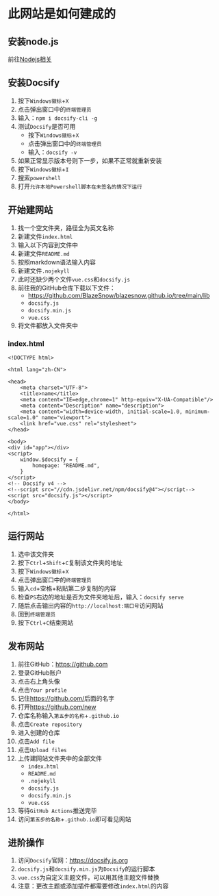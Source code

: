 # 此网站是如何建成的

## 安装node.js

前往[Nodejs相关](Nodejs相关)

## 安装Docsify

1. 按下```Windows徽标```+```X```
2. 点击弹出窗口中的```终端管理员```
3. 输入：```npm i docsify-cli -g```
4. 测试```Docsify```是否可用
    - 按下```Windows徽标```+```X```
    - 点击弹出窗口中的```终端管理员```
    - 输入：```docsify -v```
5. 如果正常显示版本号则下一步，如果不正常就重新安装
6. 按下```Windows徽标```+```I```
7. 搜索```powershell```
8. 打开```允许本地Powershell脚本在未签名的情况下运行```

## 开始建网站

1. 找一个空文件夹，路径全为英文名称
2. 新建文件```index.html```
3. 输入以下内容到文件中
4. 新建文件```README.md```
5. 按照markdown语法输入内容
6. 新建文件```.nojekyll```
7. 此时还缺少两个文件```vue.css```和```docsify.js```
8. 前往我的GitHub仓库下载以下文件：
    - <https://github.com/BlazeSnow/blazesnow.github.io/tree/main/lib>
    - ```docsify.js```
    - ```docsify.min.js```
    - ```vue.css```
9. 将文件都放入文件夹中

### index.html

```
<!DOCTYPE html>

<html lang="zh-CN">

<head>
    <meta charset="UTF-8">
    <title>name</title>
    <meta content="IE=edge,chrome=1" http-equiv="X-UA-Compatible"/>
    <meta content="Description" name="description">
    <meta content="width=device-width, initial-scale=1.0, minimum-scale=1.0" name="viewport">
    <link href="vue.css" rel="stylesheet">
</head>

<body>
<div id="app"></div>
<script>
    window.$docsify = {
        homepage: "README.md",
    }
</script>
<!-- Docsify v4 -->
<!--script src="//cdn.jsdelivr.net/npm/docsify@4"></script-->
<script src="docsify.js"></script>
</body>

</html>
```

## 运行网站

1. 选中该文件夹
2. 按下```Ctrl```+```Shift```+```C```复制该文件夹的地址
3. 按下```Windows徽标```+```X```
4. 点击弹出窗口中的```终端管理员```
5. 输入```cd```+空格+粘贴第二步复制的内容
6. 检查```PS```右边的地址是否为文件夹地址后，输入：```docsify serve```
7. 随后点击输出内容的```http://localhost:端口号```访问网站
8. 回到```终端管理员```
9. 按下```Ctrl```+```C```结束网站

## 发布网站

1. 前往GitHub：<https://github.com>
2. 登录GitHub账户
3. 点击右上角头像
4. 点击```Your profile```
5. 记住<https://github.com/>后面的名字
6. 打开<https://github.com/new>
7. 仓库名称输入```第五步的名称```+```.github.io```
8. 点击```Create repository```
9. 进入创建的仓库
10. 点击```Add file```
11. 点击```Upload files```
12. 上传建网站文件夹中的全部文件
    - ```index.html```
    - ```README.md```
    - ```.nojekyll```
    - ```docsify.js```
    - ```docsify.min.js```
    - ```vue.css```
13. 等待```GitHub Actions```推送完毕
14. 访问```第五步的名称```+```.github.io```即可看见网站

## 进阶操作

1. 访问```Docsify```官网：<https://docsify.js.org>
2. ```docsify.js```和```docsify.min.js```为```Docsify```的运行脚本
3. ```vue.css```为自定义主题文件，可以用其他主题文件替换
4. 注意：更改主题或添加插件都需要修改```index.html```的内容